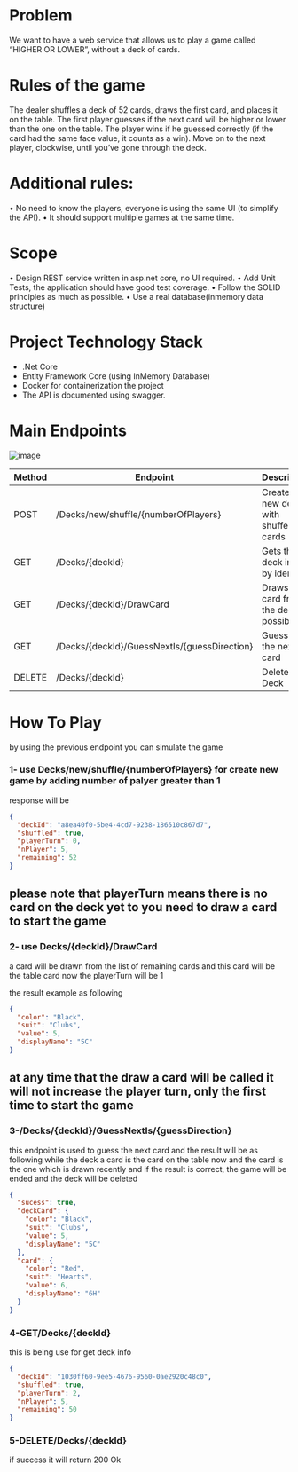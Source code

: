 # Problem

We want to have a web service that allows us to play a game called “HIGHER OR LOWER”, without a
deck of cards.

# Rules of the game
The dealer shuffles a deck of 52 cards, draws the first card, and places it on the table.
The first player guesses if the next card will be higher or lower than the one on the table. The player
wins if he guessed correctly (if the card had the same face value, it counts as a win).
Move on to the next player, clockwise, until you’ve gone through the deck.
# Additional rules:
• No need to know the players, everyone is using the same UI (to simplify the API).
• It should support multiple games at the same time.


# Scope 
• Design REST service written in asp.net core, no UI required.
• Add Unit Tests, the application should have good test coverage.
• Follow the SOLID principles as much as possible.
• Use a real database(inmemory data structure)

# Project Technology Stack
- .Net Core
- Entity Framework Core (using InMemory Database)
- Docker for containerization the project
- The API is documented using swagger.

# Main Endpoints
![image](https://user-images.githubusercontent.com/4210492/116212010-b3bc2a00-a744-11eb-9bda-76750afc40c8.png)


 Method | Endpoint | Description |
--- | --- |  --- | 
POST|/Decks/new/shuffle/{numberOfPlayers} | Creates the new deck with shuffeld 52 cards | 
GET|/Decks/{deckId}| Gets the deck info by identifier|
GET|/Decks/{deckId}/DrawCard|Draws the card from the deck if possible|
GET|/Decks/{deckId}/GuessNextIs/{guessDirection}| Guesses the next card|
DELETE|/Decks/{deckId}|Deletes the Deck|


# How To Play
by using the previous endpoint you can simulate the game

### 1- use Decks/new/shuffle/{numberOfPlayers} for create new game by adding number of palyer greater than 1 

response will be 
```json
{
  "deckId": "a8ea40f0-5be4-4cd7-9238-186510c867d7",
  "shuffled": true,
  "playerTurn": 0,
  "nPlayer": 5,
  "remaining": 52
}
```
## please note that playerTurn means there is no card on the deck yet to you need to draw a card to start the game

### 2- use Decks/{deckId}/DrawCard
a card will be drawn from the list of remaining cards and this card will be the table card
now the playerTurn will be 1 

the result example as following
```json
{
  "color": "Black",
  "suit": "Clubs",
  "value": 5,
  "displayName": "5C"
}
```

## at any time that the draw a card will be called  it will not increase the player turn, only the first time to start the game


### 3-/Decks/{deckId}/GuessNextIs/{guessDirection}
this endpoint is used to guess the next card and the result will be as following
while the deck a card is the card on the table now
and the card is the one which is drawn recently
and if the result is correct, the game will be ended and the deck will be deleted

```json
{
  "sucess": true,
  "deckCard": {
    "color": "Black",
    "suit": "Clubs",
    "value": 5,
    "displayName": "5C"
  },
  "card": {
    "color": "Red",
    "suit": "Hearts",
    "value": 6,
    "displayName": "6H"
  }
}
```
### 4-GET/Decks/{deckId} 
this is being use for get deck info

```json
{
  "deckId": "1030ff60-9ee5-4676-9560-0ae2920c48c0",
  "shuffled": true,
  "playerTurn": 2,
  "nPlayer": 5,
  "remaining": 50
}
```
### 5-DELETE/Decks/{deckId}
if success it will return 200 Ok 
